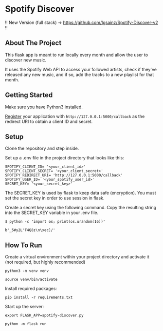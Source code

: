 # Spotify Discover

:bangbang: New Version (full stack) -> https://github.com/lgsainz/Spotify-Discover-v2 ‼️


## About The Project
This flask app is meant to run locally every month and allow the user to discover new music.

It uses the Spotify Web API to access your followed artists, check if they've released any new music, and if so, add the tracks to a new playlist for that month.

## Getting Started

Make sure you have Python3 installed.

[Register](https://developer.spotify.com/documentation/general/guides/authorization/app-settings/) your application with ``http://127.0.0.1:5000/callback`` as the redirect URI to obtain a client ID and secret.

## Setup

Clone the repository and step inside.

Set up a .env file in the project directory that looks like this:
```
SPOTIFY_CLIENT_ID= '<your_client_id>'
SPOTIFY_CLIENT_SECRET= '<your_client_secret>'
SPOTIFY_REDIRECT_URI= 'http://127.0.0.1:5000/callback'
SPOTIFY_USER_ID= '<your_spotify_user_id>'
SECRET_KEY= '<your_secret_key>'
```
The SECRET_KEY is used by flask to keep data safe (encryption). You must set the secret key in order to use session in flask.

Create a secret key using the following command. Copy the resulting string into the SECRET_KEY variable in your .env file.
```
$ python -c 'import os; print(os.urandom(16))'

b'_5#y2L"F4Q8z\n\xec]/'
```

## How To Run

Create a virtual environment within your project directory and activate it (not required, but highly recommended)
```
python3 -m venv venv
```
```
source venv/bin/activate
```

Install required packages:
```
pip install -r requirements.txt
```

Start up the server:
```
export FLASK_APP=spotify-discover.py

python -m flask run
```
